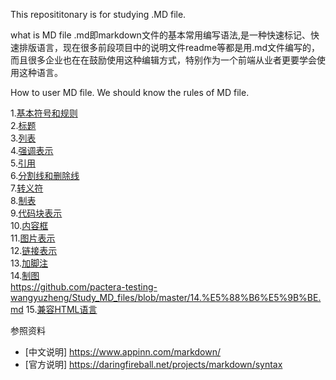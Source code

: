 This reposititonary is for studying .MD file.

what is MD file
.md即markdown文件的基本常用编写语法,是一种快速标记、快速排版语言，现在很多前段项目中的说明文件readme等都是用.md文件编写的，
而且很多企业也在在鼓励使用这种编辑方式，特别作为一个前端从业者更要学会使用这种语言。

How to user MD file.
We should know the rules of MD file.

1.[基本符号和规则](https://github.com/pactera-testing-wangyuzheng/Study_MD_files/blob/master/1.%E5%9F%BA%E6%9C%AC%E7%AC%A6%E5%8F%B7.md)<BR>
2.[标题](https://github.com/pactera-testing-wangyuzheng/Study_MD_files/blob/master/2.%E6%A0%87%E9%A2%98.md)<BR>
3.[列表](https://github.com/pactera-testing-wangyuzheng/Study_MD_files/blob/master/3.%E5%88%97%E8%A1%A8.md)<BR>
4.[强调表示](https://github.com/pactera-testing-wangyuzheng/Study_MD_files/blob/master/4.%E5%BC%BA%E8%B0%83%E8%A1%A8%E7%A4%BA.md)<BR>
5.[引用](https://github.com/pactera-testing-wangyuzheng/Study_MD_files/blob/master/5.%E5%BC%95%E7%94%A8.md)<BR>
6.[分割线和删除线](https://github.com/pactera-testing-wangyuzheng/Study_MD_files/blob/master/6.%E5%88%86%E5%89%B2%E7%BA%BF%E5%92%8C%E5%88%A0%E9%99%A4%E7%BA%BF.md)<BR>
7.[转义符](https://github.com/pactera-testing-wangyuzheng/Study_MD_files/blob/master/7.%E8%BD%AC%E4%B9%89%E7%AC%A6.md)<BR>
8.[制表](https://github.com/pactera-testing-wangyuzheng/Study_MD_files/blob/master/8.%E5%88%B6%E8%A1%A8.md)<BR>
9.[代码块表示](https://github.com/pactera-testing-wangyuzheng/Study_MD_files/blob/master/9.%E4%BB%A3%E7%A0%81%E5%9D%97%E8%A1%A8%E7%A4%BA.md)<BR>
10.[内容框](https://github.com/pactera-testing-wangyuzheng/Study_MD_files/blob/master/10.%E5%86%85%E5%AE%B9%E6%A1%86.md)<BR>
11.[图片表示](https://github.com/pactera-testing-wangyuzheng/Study_MD_files/blob/master/11.%E5%9B%BE%E7%89%87%E8%A1%A8%E7%A4%BA.md)<BR>
12.[链接表示](https://github.com/pactera-testing-wangyuzheng/Study_MD_files/blob/master/12.%E9%93%BE%E6%8E%A5%E8%A1%A8%E7%A4%BA.md)<BR>
13.[加脚注](https://github.com/pactera-testing-wangyuzheng/Study_MD_files/blob/master/13.%E5%8A%A0%E8%84%9A%E6%B3%A8.md)<BR>
14.[制图]()<BR>https://github.com/pactera-testing-wangyuzheng/Study_MD_files/blob/master/14.%E5%88%B6%E5%9B%BE.md
15.[兼容HTML语言]()<BR>


参照资料

* [中文说明] https://www.appinn.com/markdown/
* [官方说明] https://daringfireball.net/projects/markdown/syntax
